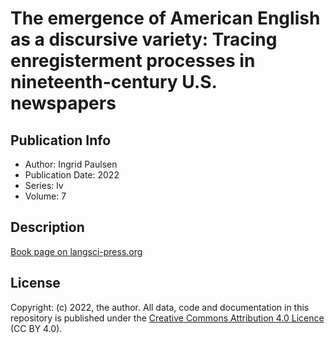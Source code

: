 # The emergence of American English as a discursive variety: Tracing enregisterment processes in nineteenth-century U.S. newspapers
## Publication Info
- Author: Ingrid Paulsen
- Publication Date: 2022
- Series: lv
- Volume: 7
## Description
[Book page on langsci-press.org](http://langsci-press.org/catalog/book/341)
## License
Copyright: (c) 2022, the author.
All data, code and documentation in this repository is published under the [Creative Commons Attribution 4.0 Licence](http://creativecommons.org/licenses/by/4.0/) (CC BY 4.0).
